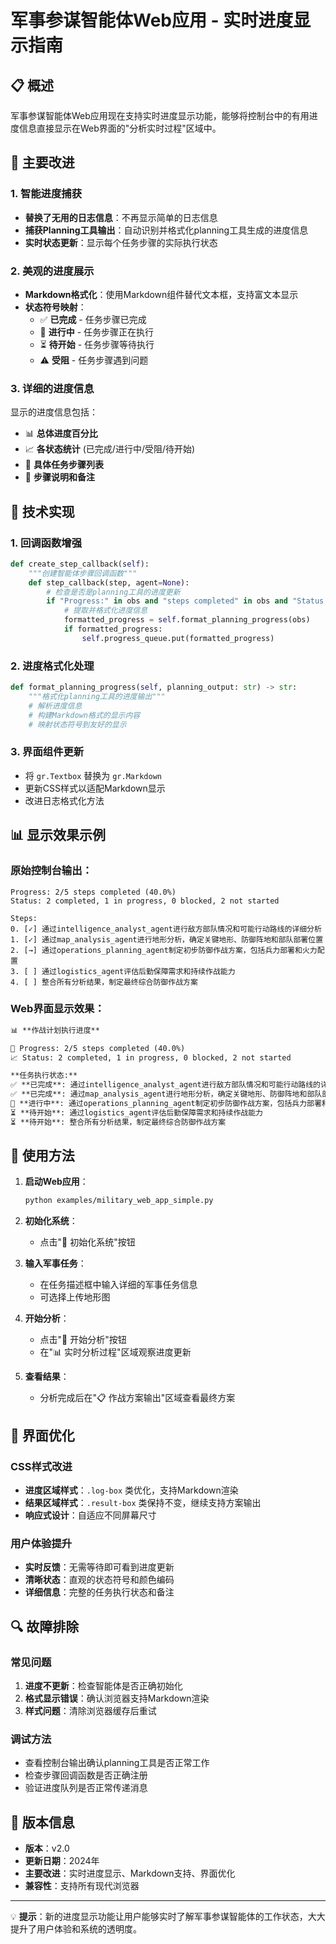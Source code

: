 # 军事参谋智能体Web应用 - 实时进度显示指南

## 📋 概述

军事参谋智能体Web应用现在支持实时进度显示功能，能够将控制台中的有用进度信息直接显示在Web界面的"分析实时过程"区域中。

## 🎯 主要改进

### 1. 智能进度捕获
- **替换了无用的日志信息**：不再显示简单的日志信息
- **捕获Planning工具输出**：自动识别并格式化planning工具生成的进度信息
- **实时状态更新**：显示每个任务步骤的实际执行状态

### 2. 美观的进度展示
- **Markdown格式化**：使用Markdown组件替代文本框，支持富文本显示
- **状态符号映射**：
  - ✅ **已完成** - 任务步骤已完成
  - 🔄 **进行中** - 任务步骤正在执行
  - ⏳ **待开始** - 任务步骤等待执行
  - ⚠️ **受阻** - 任务步骤遇到问题

### 3. 详细的进度信息
显示的进度信息包括：
- 📊 **总体进度百分比**
- 📈 **各状态统计** (已完成/进行中/受阻/待开始)
- 🎯 **具体任务步骤列表**
- 📝 **步骤说明和备注**

## 🔧 技术实现

### 1. 回调函数增强
```python
def create_step_callback(self):
    """创建智能体步骤回调函数"""
    def step_callback(step, agent=None):
        # 检查是否是planning工具的进度更新
        if "Progress:" in obs and "steps completed" in obs and "Status:" in obs:
            # 提取并格式化进度信息
            formatted_progress = self.format_planning_progress(obs)
            if formatted_progress:
                self.progress_queue.put(formatted_progress)
```

### 2. 进度格式化处理
```python
def format_planning_progress(self, planning_output: str) -> str:
    """格式化planning工具的进度输出"""
    # 解析进度信息
    # 构建Markdown格式的显示内容
    # 映射状态符号到友好的显示
```

### 3. 界面组件更新
- 将 `gr.Textbox` 替换为 `gr.Markdown`
- 更新CSS样式以适配Markdown显示
- 改进日志格式化方法

## 📊 显示效果示例

### 原始控制台输出：
```
Progress: 2/5 steps completed (40.0%)
Status: 2 completed, 1 in progress, 0 blocked, 2 not started

Steps:
0. [✓] 通过intelligence_analyst_agent进行敌方部队情况和可能行动路线的详细分析
1. [✓] 通过map_analysis_agent进行地形分析，确定关键地形、防御阵地和部队部署位置
2. [→] 通过operations_planning_agent制定初步防御作战方案，包括兵力部署和火力配置
3. [ ] 通过logistics_agent评估后勤保障需求和持续作战能力
4. [ ] 整合所有分析结果，制定最终综合防御作战方案
```

### Web界面显示效果：
```markdown
📊 **作战计划执行进度**

🎯 Progress: 2/5 steps completed (40.0%)
📈 Status: 2 completed, 1 in progress, 0 blocked, 2 not started

**任务执行状态:**
✅ **已完成**: 通过intelligence_analyst_agent进行敌方部队情况和可能行动路线的详细分析
✅ **已完成**: 通过map_analysis_agent进行地形分析，确定关键地形、防御阵地和部队部署位置
🔄 **进行中**: 通过operations_planning_agent制定初步防御作战方案，包括兵力部署和火力配置
⏳ **待开始**: 通过logistics_agent评估后勤保障需求和持续作战能力
⏳ **待开始**: 整合所有分析结果，制定最终综合防御作战方案
```

## 🚀 使用方法

1. **启动Web应用**：
   ```bash
   python examples/military_web_app_simple.py
   ```

2. **初始化系统**：
   - 点击"🚀 初始化系统"按钮

3. **输入军事任务**：
   - 在任务描述框中输入详细的军事任务信息
   - 可选择上传地形图

4. **开始分析**：
   - 点击"🎯 开始分析"按钮
   - 在"📊 实时分析过程"区域观察进度更新

5. **查看结果**：
   - 分析完成后在"📋 作战方案输出"区域查看最终方案

## 🎨 界面优化

### CSS样式改进
- **进度区域样式**：`.log-box` 类优化，支持Markdown渲染
- **结果区域样式**：`.result-box` 类保持不变，继续支持方案输出
- **响应式设计**：自适应不同屏幕尺寸

### 用户体验提升
- **实时反馈**：无需等待即可看到进度更新
- **清晰状态**：直观的状态符号和颜色编码
- **详细信息**：完整的任务执行状态和备注

## 🔍 故障排除

### 常见问题
1. **进度不更新**：检查智能体是否正确初始化
2. **格式显示错误**：确认浏览器支持Markdown渲染
3. **样式问题**：清除浏览器缓存后重试

### 调试方法
- 查看控制台输出确认planning工具是否正常工作
- 检查步骤回调函数是否正确注册
- 验证进度队列是否正常传递消息

## 📝 版本信息

- **版本**：v2.0
- **更新日期**：2024年
- **主要改进**：实时进度显示、Markdown支持、界面优化
- **兼容性**：支持所有现代浏览器

---

💡 **提示**：新的进度显示功能让用户能够实时了解军事参谋智能体的工作状态，大大提升了用户体验和系统的透明度。 